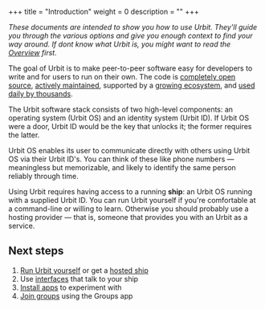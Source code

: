 +++
title = "Introduction"
weight = 0
description = ""
+++

*These documents are intended to show you how to use Urbit. They'll guide you through the various options and give you enough context to find your way around. If dont know what Urbit is, you might want to read the [Overview](https://urbit.org/overview) first.*

The goal of Urbit is to make peer-to-peer software easy for developers to write
and for users to run on their own. The code is [completely open
source](https://github.com/urbit), [actively
maintained](https://github.com/urbit/urbit/graphs/code-frequency), supported by
a [growing ecosystem](https://urbit.org/ecosystem), and [used daily by
thousands](https://network.urbit.org).

The Urbit software stack consists of two high-level components: an operating
system (Urbit OS) and an identity system (Urbit ID). If Urbit OS were a door,
Urbit ID would be the key that unlocks it; the former requires the latter.

Urbit OS enables its user to communicate directly with others using Urbit OS via
their Urbit ID's. You can think of these like phone numbers &mdash; meaningless
but memorizable, and likely to identify the same person reliably through time.

Using Urbit requires having access to a running **ship**: an Urbit OS running
with a supplied Urbit ID. You can run Urbit yourself if you're comfortable at a
command-line or willing to learn. Otherwise you should probably use a hosting
provider &mdash; that is, someone that provides you with an Urbit as a service.

## Next steps

1. [Run Urbit yourself](/getting-started/self-host) or get a [hosted ship](/getting-started/hosted)
2. Use [interfaces](/getting-started/interfaces) that talk to your ship
3. [Install apps](/getting-started/installing-apps) to experiment with
4. [Join groups](/getting-started/joining-groups) using the Groups app
